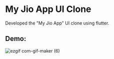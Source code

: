 # My Jio App UI Clone

Developed the "My Jio App" UI clone using flutter.

## Demo:
![ezgif com-gif-maker (6)](https://user-images.githubusercontent.com/54114888/102998087-76ece600-454c-11eb-88dc-a1d4657f7b8c.gif)
